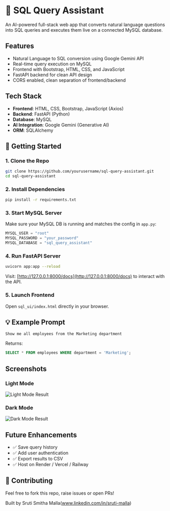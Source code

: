 # 🧠 SQL Query Assistant

An AI-powered full-stack web app that converts natural language questions into SQL queries and executes them live on a connected MySQL database.

## Features

- Natural Language to SQL conversion using Google Gemini API
- Real-time query execution on MySQL
- Frontend with Bootstrap, HTML, CSS, and JavaScript
- FastAPI backend for clean API design
- CORS enabled, clean separation of frontend/backend

## Tech Stack

- **Frontend**: HTML, CSS, Bootstrap, JavaScript (Axios)
- **Backend**: FastAPI (Python)
- **Database**: MySQL
- **AI Integration**: Google Gemini (Generative AI)
- **ORM**: SQLAlchemy

## 🚀 Getting Started

### 1. Clone the Repo

```bash
git clone https://github.com/yourusername/sql-query-assistant.git
cd sql-query-assistant
```

### 2. Install Dependencies

```bash
pip install -r requirements.txt
```

### 3. Start MySQL Server

Make sure your MySQL DB is running and matches the config in `app.py`:
```python
MYSQL_USER = "root"
MYSQL_PASSWORD = "your_password"
MYSQL_DATABASE = "sql_query_assistant"
```

### 4. Run FastAPI Server

```bash
uvicorn app:app --reload
```

Visit: [http://127.0.0.1:8000/docs](http://127.0.0.1:8000/docs) to interact with the API.

### 5. Launch Frontend

Open `sql_ui/index.html` directly in your browser.

## 💡 Example Prompt

```
Show me all employees from the Marketing department
```

Returns:
```sql
SELECT * FROM employees WHERE department = 'Marketing';
```

## Screenshots

### Light Mode
![Light Mode Result](screenshots/light-mode-result.png)

### Dark Mode
![Dark Mode Result](screenshots/dark-mode-result.png)

## Future Enhancements

- ✅ Save query history
- ✅ Add user authentication
- ✅ Export results to CSV
- ✅ Host on Render / Vercel / Railway

## 🤝 Contributing

Feel free to fork this repo, raise issues or open PRs!

Built by Sruti Smitha Malla(www.linkedin.com/in/sruti-malla)
